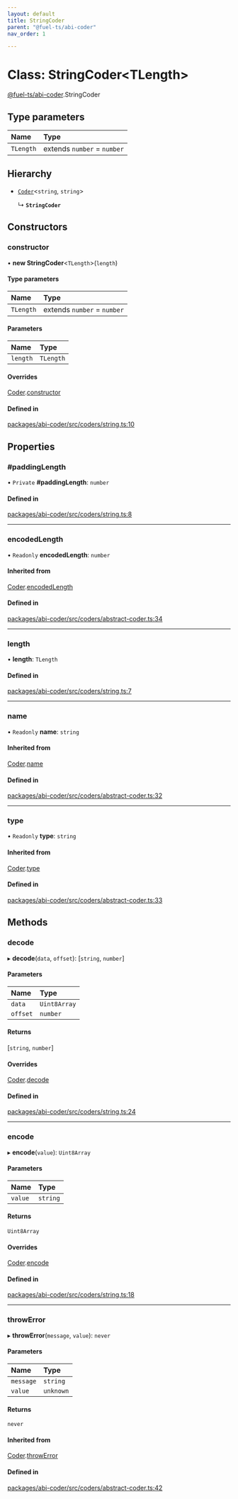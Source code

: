 ```yaml
---
layout: default
title: StringCoder
parent: "@fuel-ts/abi-coder"
nav_order: 1

---
```


# Class: StringCoder<TLength\>

[@fuel-ts/abi-coder](../index.md).StringCoder

## Type parameters

| Name | Type |
| :------ | :------ |
| `TLength` | extends `number` = `number` |

## Hierarchy

- [`Coder`](Coder.md)<`string`, `string`\>

  ↳ **`StringCoder`**

## Constructors

### constructor

• **new StringCoder**<`TLength`\>(`length`)

#### Type parameters

| Name | Type |
| :------ | :------ |
| `TLength` | extends `number` = `number` |

#### Parameters

| Name | Type |
| :------ | :------ |
| `length` | `TLength` |

#### Overrides

[Coder](Coder.md).[constructor](Coder.md#constructor)

#### Defined in

[packages/abi-coder/src/coders/string.ts:10](https://github.com/FuelLabs/fuels-ts/blob/master/packages/abi-coder/src/coders/string.ts#L10)

## Properties

### #paddingLength

• `Private` **#paddingLength**: `number`

#### Defined in

[packages/abi-coder/src/coders/string.ts:8](https://github.com/FuelLabs/fuels-ts/blob/master/packages/abi-coder/src/coders/string.ts#L8)

___

### encodedLength

• `Readonly` **encodedLength**: `number`

#### Inherited from

[Coder](Coder.md).[encodedLength](Coder.md#encodedlength)

#### Defined in

[packages/abi-coder/src/coders/abstract-coder.ts:34](https://github.com/FuelLabs/fuels-ts/blob/master/packages/abi-coder/src/coders/abstract-coder.ts#L34)

___

### length

• **length**: `TLength`

#### Defined in

[packages/abi-coder/src/coders/string.ts:7](https://github.com/FuelLabs/fuels-ts/blob/master/packages/abi-coder/src/coders/string.ts#L7)

___

### name

• `Readonly` **name**: `string`

#### Inherited from

[Coder](Coder.md).[name](Coder.md#name)

#### Defined in

[packages/abi-coder/src/coders/abstract-coder.ts:32](https://github.com/FuelLabs/fuels-ts/blob/master/packages/abi-coder/src/coders/abstract-coder.ts#L32)

___

### type

• `Readonly` **type**: `string`

#### Inherited from

[Coder](Coder.md).[type](Coder.md#type)

#### Defined in

[packages/abi-coder/src/coders/abstract-coder.ts:33](https://github.com/FuelLabs/fuels-ts/blob/master/packages/abi-coder/src/coders/abstract-coder.ts#L33)

## Methods

### decode

▸ **decode**(`data`, `offset`): [`string`, `number`]

#### Parameters

| Name | Type |
| :------ | :------ |
| `data` | `Uint8Array` |
| `offset` | `number` |

#### Returns

[`string`, `number`]

#### Overrides

[Coder](Coder.md).[decode](Coder.md#decode)

#### Defined in

[packages/abi-coder/src/coders/string.ts:24](https://github.com/FuelLabs/fuels-ts/blob/master/packages/abi-coder/src/coders/string.ts#L24)

___

### encode

▸ **encode**(`value`): `Uint8Array`

#### Parameters

| Name | Type |
| :------ | :------ |
| `value` | `string` |

#### Returns

`Uint8Array`

#### Overrides

[Coder](Coder.md).[encode](Coder.md#encode)

#### Defined in

[packages/abi-coder/src/coders/string.ts:18](https://github.com/FuelLabs/fuels-ts/blob/master/packages/abi-coder/src/coders/string.ts#L18)

___

### throwError

▸ **throwError**(`message`, `value`): `never`

#### Parameters

| Name | Type |
| :------ | :------ |
| `message` | `string` |
| `value` | `unknown` |

#### Returns

`never`

#### Inherited from

[Coder](Coder.md).[throwError](Coder.md#throwerror)

#### Defined in

[packages/abi-coder/src/coders/abstract-coder.ts:42](https://github.com/FuelLabs/fuels-ts/blob/master/packages/abi-coder/src/coders/abstract-coder.ts#L42)

